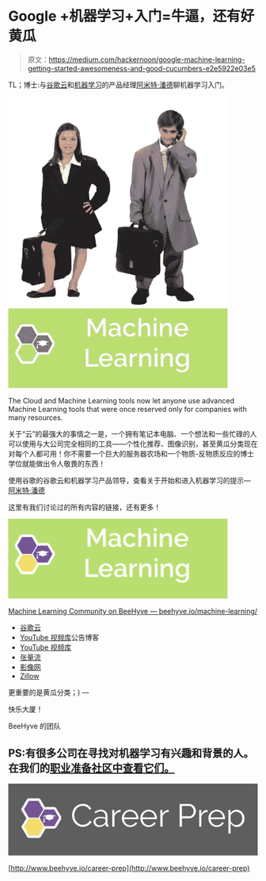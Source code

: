 # Google +机器学习+入门=牛逼，还有好黄瓜

> 原文：<https://medium.com/hackernoon/google-machine-learning-getting-started-awesomeness-and-good-cucumbers-e2e5922e03e5>

TL；博士:与[谷歌云](https://hackernoon.com/tagged/google-cloud)和[机器学习](https://hackernoon.com/tagged/machine-learning)的产品经理[阿米特·潘德](https://www.linkedin.com/in/ampande/)聊机器学习入门。

![](img/104dc2874c6909103ed4fe9bad873ae9.png)

The Cloud and Machine Learning tools now let anyone use advanced Machine Learning tools that were once reserved only for companies with many resources.

关于“云”的最强大的事情之一是，一个拥有笔记本电脑、一个想法和一些忙碌的人可以使用与大公司完全相同的工具——个性化推荐、图像识别，甚至黄瓜分类现在对每个人都可用！你不需要一个巨大的服务器农场和一个物质-反物质反应的博士学位就能做出令人敬畏的东西！

使用谷歌的谷歌云和机器学习产品领导，查看关于开始和进入机器学习的提示— [阿米特·潘德](https://www.linkedin.com/in/ampande/)

这里有我们讨论过的所有内容的链接，还有更多！

![](img/4655795dcf123ead4c8afbc411c642d2.png)

[Machine Learning Community on BeeHyve — beehyve.io/machine-learning/](http://beehyve.io/machine-learning/)

*   [谷歌云](https://cloud.google.com/free/)
*   [YouTube 视频库](https://research.googleblog.com/2016/09/announcing-youtube-8m-large-and-diverse.html)公告博客
*   [YouTube 视频库](https://www.kaggle.com/c/youtube8m)
*   [张量流](https://www.tensorflow.org/)
*   [影像网](http://www.image-net.org/)
*   [Zillow](https://www.kaggle.com/c/zillow-prize-1/data)

更重要的是黄瓜分类；) —

快乐大厦！

BeeHyve 的团队

## PS:有很多公司在寻找对机器学习有兴趣和背景的人。在我们的[职业准备社区中查看它们。](http://www.beehyve.io/career-prep)

![](img/041fa13823fab8a241192ee499eb4ff7.png)

[http://www.beehyve.io/career-prep](http://www.beehyve.io/career-prep)